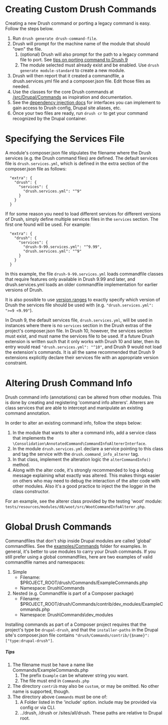 Creating Custom Drush Commands
==============================

Creating a new Drush command or porting a legacy command is easy. Follow the steps below.

1. Run `drush generate drush-command-file`.
1. Drush will prompt for the machine name of the module that should "own" the file.
    1. (optional) Drush will also prompt for the path to a legacy command file to port. See [tips on porting command to Drush 9](https://weitzman.github.io/blog/port-to-drush9)
    1. The module selected must already exist and be enabled. Use `drush generate module-standard` to create a new module.
1. Drush will then report that it created a commandfile, a drush.services.yml file and a composer.json file. Edit those files as needed.
1. Use the classes for the core Drush commands at [/src/Drupal/Commands](https://github.com/drush-ops/drush/tree/master/src/Drupal/Commands) as inspiration and documentation.
1. See the [dependency injection docs](dependency-injection.md) for interfaces you can implement to gain access to Drush config, Drupal site aliases, etc.
1. Once your two files are ready, run `drush cr` to get your command recognized by the Drupal container.

Specifying the Services File
================================

A module's composer.json file stipulates the filename where the Drush services (e.g. the Drush command files) are defined. The default services file is `drush.services.yml`, which is defined in the extra section of the composer.json file as follows:
```
  "extra": {
    "drush": {
      "services": {
        "drush.services.yml": "^9"
      }
    }
  }
```
If for some reason you need to load different services for different versions of Drush, simply define multiple services files in the `services` section. The first one found will be used. For example:
```
  "extra": {
    "drush": {
      "services": {
        "drush-9-99.services.yml": "^9.99",
        "drush.services.yml": "^9"
      }
    }
  }
```
In this example, the file `drush-9-99.services.yml` loads commandfile classes that require features only available in Drush 9.99 and later, and drush.services.yml loads an older commandfile implementation for earlier versions of Drush.

It is also possible to use [version ranges](https://getcomposer.org/doc/articles/versions.md#version-range) to exactly specify which version of Drush the services file should be used with (e.g. `"drush.services.yml": ">=9 <9.99"`).

In Drush 9, the default services file, `drush.services.yml`, will be used in instances where there is no `services` section in the Drush extras of the project's composer.json file. In Drush 10, however, the services section must exist, and must name the services file to be used. If a future Drush extension is written such that it only works with Drush 10 and later, then its entry would read `"drush.services.yml": "^10"`, and Drush 9 would not load the extension's commands. It is all the same recommended that Drush 9 extensions explicitly declare their services file with an appropriate version constraint.

Altering Drush Command Info
===========================

Drush command info (annotations) can be altered from other modules. This is done by creating and registering 'command info alterers'. Alterers are class services that are able to intercept and manipulate an existing command annotation.

In order to alter an existing command info, follow the steps below:

1. In the module that wants to alter a command info, add a service class that implements the `\Consolidation\AnnotatedCommand\CommandInfoAltererInterface`.
1. In the module `drush.services.yml` declare a service pointing to this class and tag the service with the `drush.command_info_alterer` tag.
1. In that class, implement the alteration logic the `alterCommandInfo()` method.
1. Along with the alter code, it's strongly recommended to log a debug message explaining what exactly was altered. This makes things easier on others who may need to debug the interaction of the alter code with other modules. Also it's a good practice to inject the the logger in the class constructor.

For an example, see the alterer class provided by the testing 'woot' module: `tests/resources/modules/d8/woot/src/WootCommandInfoAlterer.php`.

Global Drush Commands
==============================

Commandfiles that don't ship inside Drupal modules are called 'global' commandfiles. See the [examples/Commands](https://github.com/drush-ops/drush/tree/master/examples/Commands) folder for examples. In general, it's better to use modules to carry your Drush commands. If you still prefer using a global commandfiles, here are two examples of valid commandfile names and namespaces:

1. Simple
     - Filename: $PROJECT_ROOT/drush/Commands/ExampleCommands.php
     - Namespace: Drush\Commands
1. Nested (e.g. Commandfile is part of a Composer package)
    - Filename: $PROJECT_ROOT/drush/Commands/contrib/dev_modules/ExampleCommands.php
    - Namespace: Drush\Commands\dev_modules

Installing commands as part of a Composer project requires that the project's type be `drupal-drush`, and that the `installer-paths` in the Drupal site's composer.json file contains `"drush/Commands/contrib/{$name}": ["type:drupal-drush"]`.

##### Tips
1. The filename must be have a name like Commands/ExampleCommands.php
    1. The prefix `Example` can be whatever string you want.
    1. The file must end in `Commands.php`
1. The directory `contrib` may also be `custom`, or may be omitted. No other name is supported, though.
1. The directory above `Commands` must be one of: 
    1.  A Folder listed in the 'include' option. include may be provided via config or via CLI.
    1.  ../drush, /drush or /sites/all/drush. These paths are relative to Drupal root.
